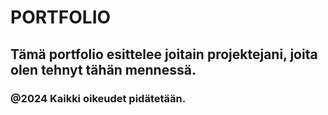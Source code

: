 # PORTFOLIO

## Tämä portfolio esittelee joitain projektejani, joita olen tehnyt tähän mennessä.
### @2024 Kaikki oikeudet pidätetään. 
